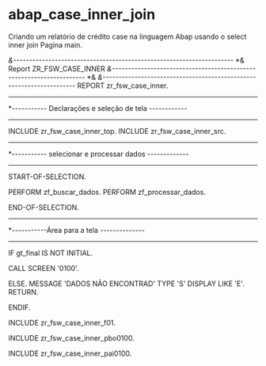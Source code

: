 # abap_case_inner_join
Criando um relatório de crédito case na linguagem Abap usando o select inner join
Pagina main.

*&---------------------------------------------------------------------*
*& Report ZR_FSW_CASE_INNER
*&---------------------------------------------------------------------*
*&
*&---------------------------------------------------------------------*
REPORT zr_fsw_case_inner.

*******************************************************
*----------- Declarações e seleção de tela ------------
*******************************************************
INCLUDE zr_fsw_case_inner_top.
INCLUDE zr_fsw_case_inner_src.

*******************************************************
*----------- selecionar e processar dados -------------
*******************************************************
START-OF-SELECTION.

PERFORM zf_buscar_dados.
PERFORM zf_processar_dados.

END-OF-SELECTION.


*******************************************
*-----------Área para a tela --------------
*******************************************
IF gt_final IS NOT INITIAL.

  CALL SCREEN '0100'.

  ELSE.
    MESSAGE 'DADOS NÃO ENCONTRAD' TYPE 'S' DISPLAY LIKE 'E'.
    RETURN.

ENDIF.

INCLUDE zr_fsw_case_inner_f01.

INCLUDE zr_fsw_case_inner_pbo0100.

INCLUDE zr_fsw_case_inner_pai0100.
